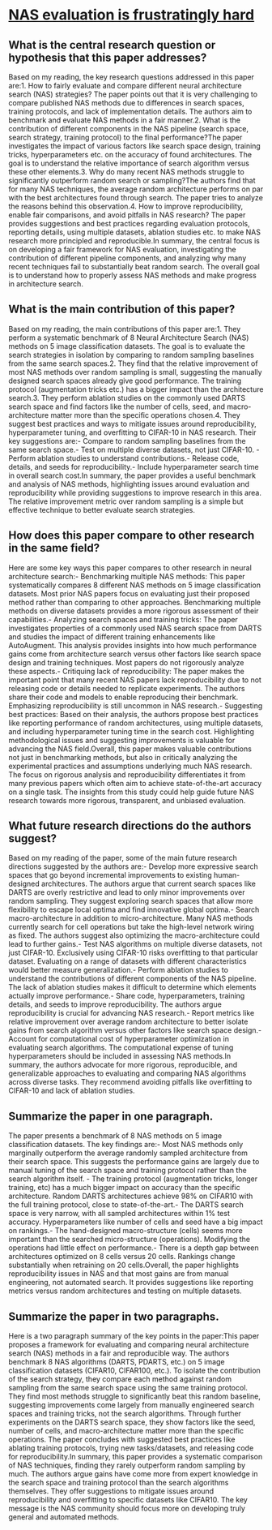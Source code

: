 # [NAS evaluation is frustratingly hard](https://arxiv.org/abs/1912.12522)

## What is the central research question or hypothesis that this paper addresses?

Based on my reading, the key research questions addressed in this paper are:1. How to fairly evaluate and compare different neural architecture search (NAS) strategies? The paper points out that it is very challenging to compare published NAS methods due to differences in search spaces, training protocols, and lack of implementation details. The authors aim to benchmark and evaluate NAS methods in a fair manner.2. What is the contribution of different components in the NAS pipeline (search space, search strategy, training protocol) to the final performance?The paper investigates the impact of various factors like search space design, training tricks, hyperparameters etc. on the accuracy of found architectures. The goal is to understand the relative importance of search algorithm versus these other elements.3. Why do many recent NAS methods struggle to significantly outperform random search or sampling?The authors find that for many NAS techniques, the average random architecture performs on par with the best architectures found through search. The paper tries to analyze the reasons behind this observation.4. How to improve reproducibility, enable fair comparisons, and avoid pitfalls in NAS research? The paper provides suggestions and best practices regarding evaluation protocols, reporting details, using multiple datasets, ablation studies etc. to make NAS research more principled and reproducible.In summary, the central focus is on developing a fair framework for NAS evaluation, investigating the contribution of different pipeline components, and analyzing why many recent techniques fail to substantially beat random search. The overall goal is to understand how to properly assess NAS methods and make progress in architecture search.


## What is the main contribution of this paper?

Based on my reading, the main contributions of this paper are:1. They perform a systematic benchmark of 8 Neural Architecture Search (NAS) methods on 5 image classification datasets. The goal is to evaluate the search strategies in isolation by comparing to random sampling baselines from the same search spaces.2. They find that the relative improvement of most NAS methods over random sampling is small, suggesting the manually designed search spaces already give good performance. The training protocol (augmentation tricks etc.) has a bigger impact than the architecture search.3. They perform ablation studies on the commonly used DARTS search space and find factors like the number of cells, seed, and macro-architecture matter more than the specific operations chosen.4. They suggest best practices and ways to mitigate issues around reproducibility, hyperparameter tuning, and overfitting to CIFAR-10 in NAS research. Their key suggestions are:- Compare to random sampling baselines from the same search space.- Test on multiple diverse datasets, not just CIFAR-10. - Perform ablation studies to understand contributions.- Release code, details, and seeds for reproducibility.- Include hyperparameter search time in overall search cost.In summary, the paper provides a useful benchmark and analysis of NAS methods, highlighting issues around evaluation and reproducibility while providing suggestions to improve research in this area. The relative improvement metric over random sampling is a simple but effective technique to better evaluate search strategies.


## How does this paper compare to other research in the same field?

Here are some key ways this paper compares to other research in neural architecture search:- Benchmarking multiple NAS methods: This paper systematically compares 8 different NAS methods on 5 image classification datasets. Most prior NAS papers focus on evaluating just their proposed method rather than comparing to other approaches. Benchmarking multiple methods on diverse datasets provides a more rigorous assessment of their capabilities.- Analyzing search spaces and training tricks: The paper investigates properties of a commonly used NAS search space from DARTS and studies the impact of different training enhancements like AutoAugment. This analysis provides insights into how much performance gains come from architecture search versus other factors like search space design and training techniques. Most papers do not rigorously analyze these aspects.- Critiquing lack of reproducibility: The paper makes the important point that many recent NAS papers lack reproducibility due to not releasing code or details needed to replicate experiments. The authors share their code and models to enable reproducing their benchmark. Emphasizing reproducibility is still uncommon in NAS research.- Suggesting best practices: Based on their analysis, the authors propose best practices like reporting performance of random architectures, using multiple datasets, and including hyperparameter tuning time in the search cost. Highlighting methodological issues and suggesting improvements is valuable for advancing the NAS field.Overall, this paper makes valuable contributions not just in benchmarking methods, but also in critically analyzing the experimental practices and assumptions underlying much NAS research. The focus on rigorous analysis and reproducibility differentiates it from many previous papers which often aim to achieve state-of-the-art accuracy on a single task. The insights from this study could help guide future NAS research towards more rigorous, transparent, and unbiased evaluation.


## What future research directions do the authors suggest?

Based on my reading of the paper, some of the main future research directions suggested by the authors are:- Develop more expressive search spaces that go beyond incremental improvements to existing human-designed architectures. The authors argue that current search spaces like DARTS are overly restrictive and lead to only minor improvements over random sampling. They suggest exploring search spaces that allow more flexibility to escape local optima and find innovative global optima.- Search macro-architecture in addition to micro-architecture. Many NAS methods currently search for cell operations but take the high-level network wiring as fixed. The authors suggest also optimizing the macro-architecture could lead to further gains.- Test NAS algorithms on multiple diverse datasets, not just CIFAR-10. Exclusively using CIFAR-10 risks overfitting to that particular dataset. Evaluating on a range of datasets with different characteristics would better measure generalization.- Perform ablation studies to understand the contributions of different components of the NAS pipeline. The lack of ablation studies makes it difficult to determine which elements actually improve performance.- Share code, hyperparameters, training details, and seeds to improve reproducibility. The authors argue reproducibility is crucial for advancing NAS research.- Report metrics like relative improvement over average random architecture to better isolate gains from search algorithm versus other factors like search space design.- Account for computational cost of hyperparameter optimization in evaluating search algorithms. The computational expense of tuning hyperparameters should be included in assessing NAS methods.In summary, the authors advocate for more rigorous, reproducible, and generalizable approaches to evaluating and comparing NAS algorithms across diverse tasks. They recommend avoiding pitfalls like overfitting to CIFAR-10 and lack of ablation studies.


## Summarize the paper in one paragraph.

The paper presents a benchmark of 8 NAS methods on 5 image classification datasets. The key findings are:- Most NAS methods only marginally outperform the average randomly sampled architecture from their search space. This suggests the performance gains are largely due to manual tuning of the search space and training protocol rather than the search algorithm itself. - The training protocol (augmentation tricks, longer training, etc) has a much bigger impact on accuracy than the specific architecture. Random DARTS architectures achieve 98% on CIFAR10 with the full training protocol, close to state-of-the-art.- The DARTS search space is very narrow, with all sampled architectures within 1% test accuracy. Hyperparameters like number of cells and seed have a big impact on rankings.- The hand-designed macro-structure (cells) seems more important than the searched micro-structure (operations). Modifying the operations had little effect on performance.- There is a depth gap between architectures optimized on 8 cells versus 20 cells. Rankings change substantially when retraining on 20 cells.Overall, the paper highlights reproducibility issues in NAS and that most gains are from manual engineering, not automated search. It provides suggestions like reporting metrics versus random architectures and testing on multiple datasets.


## Summarize the paper in two paragraphs.

Here is a two paragraph summary of the key points in the paper:This paper proposes a framework for evaluating and comparing neural architecture search (NAS) methods in a fair and reproducible way. The authors benchmark 8 NAS algorithms (DARTS, PDARTS, etc.) on 5 image classification datasets (CIFAR10, CIFAR100, etc.). To isolate the contribution of the search strategy, they compare each method against random sampling from the same search space using the same training protocol. They find most methods struggle to significantly beat this random baseline, suggesting improvements come largely from manually engineered search spaces and training tricks, not the search algorithms. Through further experiments on the DARTS search space, they show factors like the seed, number of cells, and macro-architecture matter more than the specific operations. The paper concludes with suggested best practices like ablating training protocols, trying new tasks/datasets, and releasing code for reproducibility.In summary, this paper provides a systematic comparison of NAS techniques, finding they rarely outperform random sampling by much. The authors argue gains have come more from expert knowledge in the search space and training protocol than the search algorithms themselves. They offer suggestions to mitigate issues around reproducibility and overfitting to specific datasets like CIFAR10. The key message is the NAS community should focus more on developing truly general and automated methods.
